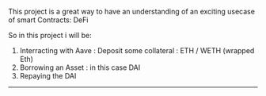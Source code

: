 This project is a great way to have an understanding of an exciting usecase of smart Contracts: DeFi

So in this project i will be:

1. Interracting with Aave : Deposit some collateral : ETH / WETH (wrapped Eth)
2. Borrowing an Asset : in this case DAI
3. Repaying the DAI

---
